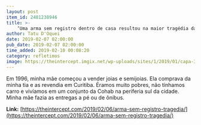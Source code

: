 ```yaml
---
layout: post
item_id: 2481238946
title: >-
    ‘Uma arma sem registro dentro de casa resultou na maior tragédia da minha vida’
author: Tatu D'Oquei
date: 2019-02-07 02:00:00
pub_date: 2019-02-07 02:00:00
time_added: 2019-02-10 00:08:20
category: refletimos
image: https://theintercept.imgix.net/wp-uploads/sites/1/2019/01/capa-3-1548180875.jpg?auto=compress%2Cformat&q=90&fit=crop&w=1200&h=800
---
```


Em 1996, minha mãe começou a vender joias e semijoias. Ela comprava da minha tia e as revendia em Curitiba. Éramos muito pobres, não tínhamos carro e vivíamos em um conjunto da Cohab na periferia sul da cidade. Minha mãe fazia as entregas a pé ou de ônibus.

**Link:** [https://theintercept.com/2019/02/06/arma-sem-registro-tragedia/](https://theintercept.com/2019/02/06/arma-sem-registro-tragedia/)

